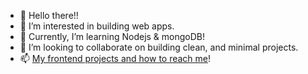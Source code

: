 - 👋 Hello there!!
- 👀 I’m interested in building web apps.
- 🌱 Currently, I’m learning Nodejs & mongoDB!
- 💞️ I’m looking to collaborate on building clean, and minimal projects.
- 📫 [My frontend projects and how to reach me](https://idrissos.web.app/)!

<!---
edriso/edriso is a ✨ special ✨ repository because its `README.md` (this file) appears on your GitHub profile.
You can click the Preview link to take a look at your changes.
--->
